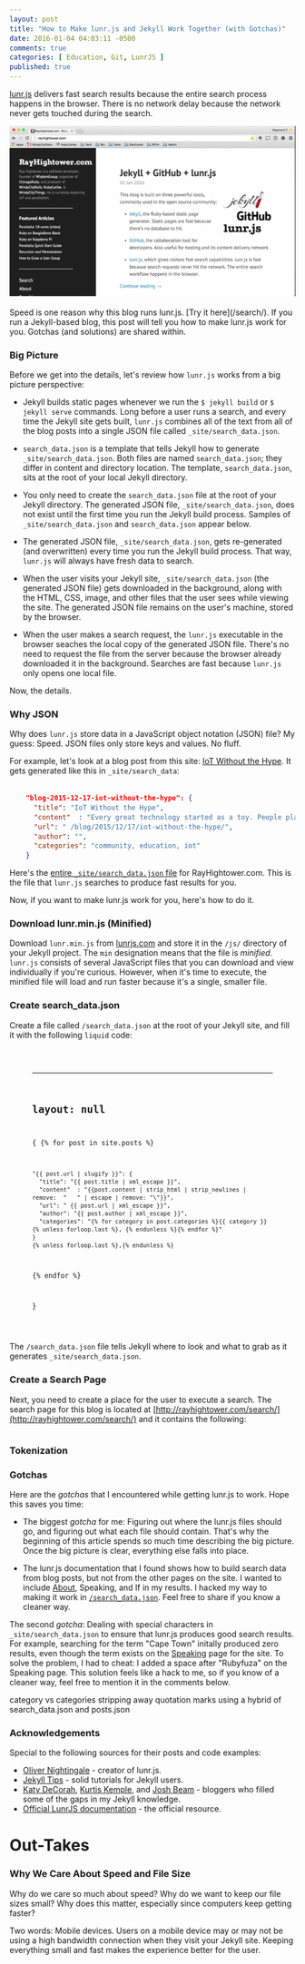 ```yaml
---
layout: post
title: "How to Make lunr.js and Jekyll Work Together (with Gotchas)"
date: 2016-01-04 04:03:11 -0500
comments: true
categories: [ Education, Git, LunrJS ]
published: true
---
```


[lunr.js](http://lunrjs.com) delivers fast search results because the entire search process happens in the browser. There is no network delay because the network never gets touched during the search.

<div class="video-container">
<img src="/images/lunrjs_jekyll_search.gif">
</div> 

<br/>
Speed is one reason why this blog runs lunr.js. [Try it here](/search/). If you run a Jekyll-based blog, this post will tell you how to make lunr.js work for you. Gotchas (and solutions) are shared within.

<!--more-->

### Big Picture

Before we get into the details, let's review how `lunr.js` works from a big picture perspective:

* Jekyll builds static pages whenever we run the `$ jekyll build` or `$ jekyll serve` commands. Long before a user runs a search, and every time the Jekyll site gets built, `lunr.js` combines all of the text from all of the blog posts into a single JSON file called `_site/search_data.json`. 

* `search_data.json` is a template that tells Jekyll how to generate `_site/search_data.json`. Both files are named `search_data.json`; they differ in content and directory location. The template, `search_data.json`, sits at the root of your local Jekyll directory. 

* You only need to create the `search_data.json` file at the root of your Jekyll directory. The generated JSON file, `_site/search_data.json`, does not exist until the first time you run the Jekyll build process. Samples of `_site/search_data.json` and `search_data.json` appear below.

* The generated JSON file, `_site/search_data.json`, gets re-generated (and overwritten) every time you run the Jekyll build process. That way, `lunr.js` will always have fresh data to search.

* When the user visits your Jekyll site, `_site/search_data.json` (the generated JSON file) gets downloaded in the background, along with the HTML, CSS, image, and other files that the user sees while viewing the site. The generated JSON file remains on the user's machine, stored by the browser.

* When the user makes a search request, the `lunr.js` executable in the browser seaches the local copy of the generated JSON file. There's no need to request the file from the server because the browser already downloaded it in the background. Searches are fast because `lunr.js` only opens one local file.

Now, the details.

### Why JSON

Why does `lunr.js` store data in a JavaScript object notation (JSON) file? My guess: Speed. JSON files only store keys and values. No fluff.

For example, let's look at a blog post from this site: [IoT Without the Hype](/blog/2015/12/17/iot-without-the-hype/). It gets generated like this in `_site/search_data`:

``` json

    "blog-2015-12-17-iot-without-the-hype": {
      "title": "IoT Without the Hype",
      "content"	 : "Every great technology started as a toy. People played with kites and paper airplanes for thousands of years before the Wright Brothers achieved powered flight. Ada Lovelace and Charles Babbage toyed with the analytical engine over a hundred years before the digital computer.Toys Become Useful ProductsToday, IoT enthusiasts fly toy drones, while professional photographers use similar devices to capture breathtaking photos. IoT youth groups build and compete with toy robots, while warehouse managers use industrial versions of the same robots to reduce costs and speed up delivery times.The Internet of Things is grown up and ready to do real work. All it needs is you.Slides and video appear below.LinuxBarbados: Thanks!Thank you to the LinuxBarbados organizers for the opportunity to participate in the discussion.",
      "url": " /blog/2015/12/17/iot-without-the-hype/",
      "author": "",
      "categories": "community, education, iot"
    }

```

Here's the [entire `_site/search_data.json` file](/search_data.json) for RayHightower.com. This is the file that `lunr.js` searches to produce fast results for you.

Now, if you want to make lunr.js work for you, here's how to do it.

### Download lunr.min.js (Minified)

Download `lunr.min.js` from [lunrjs.com](http://lunrjs.com) and store it in the `/js/` directory of your Jekyll project. The `min` designation means that the file is _minified_. `lunr.js` consists of several JavaScript files that you can download and view individually if you're curious. However, when it's time to execute, the minified file will load and run faster because it's a single, smaller file.

### Create search_data.json

Create a file called `/search_data.json` at the root of your Jekyll site, and fill it with the following `liquid` code:


<figure class="highlight"><pre><code class="language-text" data-lang="text">

---
layout: null
---
{
  {% for post in site.posts %}

    "{{ post.url | slugify }}": {
      "title": "{{ post.title | xml_escape }}",
      "content"	 : "{{post.content | strip_html | strip_newlines | remove:  "	" | escape | remove: "\"}}",
      "url": " {{ post.url | xml_escape }}",
      "author": "{{ post.author | xml_escape }}",
      "categories": "{% for category in post.categories %}{{ category }}{% unless forloop.last %}, {% endunless %}{% endfor %}"
    }
    {% unless forloop.last %},{% endunless %}
  {% endfor %}

}

</code></pre></figure>

The `/search_data.json` file tells Jekyll where to look and what to grab as it generates `_site/search_data.json`.

### Create a Search Page

Next, you need to create a place for the user to execute a search. The search page for this blog is located at [http://rayhightower.com/search/](http://rayhightower.com/search/) and it contains the following:

``` html

```



### Tokenization






### Gotchas

Here are the _gotchas_ that I encountered while getting lunr.js to work. Hope this saves you time:

* The biggest _gotcha_ for me: Figuring out where the lunr.js files should go, and figuring out what each file should contain. That's why the beginning of this article spends so much time describing the big picture. Once the big picture is clear, everything else falls into place.

* The lunr.js documentation that I found shows how to build search data from blog posts, but not from the other pages on the site. I wanted to include [About](/about/), Speaking, and If in my results. I hacked my way to making it work in [`/search_data.json`](). Feel free to share if you know a cleaner way.

The second _gotcha_: Dealing with special characters in `_site/search_data.json` to ensure that lunr.js produces good search results. For example, searching for the term "Cape Town" initally produced zero results, even though the term exists on the [Speaking](/speaking) page for the site. To solve the problem, I had to cheat: I added a space after "Rubyfuza" on the Speaking page. This solution feels like a hack to me, so if you know of a cleaner way, feel free to mention it in the comments below.


category vs categories
stripping away quotation marks
using a hybrid of search_data.json and posts.json

### Acknowledgements

Special to the following sources for their posts and code examples:

* [Oliver Nightingale](https://github.com/olivernn/lunr.js) - creator of
lunr.js.
* [Jekyll Tips](http://jekyll.tips/tutorials/search/) - solid tutorials
for Jekyll users.
* [Katy DeCorah](http://katydecorah.com/code/lunr-and-jekyll/), [Kurtis Kemple](http://iamnotarealprogrammer.com/adding-site-search-with-lunr/), and [Josh Beam](http://frontendcollisionblog.com/javascript/jekyll/tutorial/2015/03/26/getting-started-with-a-search-engine-for-your-site-no-server-required.html) - bloggers who filled some of the gaps in my Jekyll knowledge.
* [Official LunrJS documentation](http://lunrjs.com/) - the official
resource.

# Out-Takes

### Why We Care About Speed and File Size

Why do we care so much about speed? Why do we want to keep our file sizes small? Why does this matter, especially since computers keep getting faster?

Two words: Mobile devices. Users on a mobile device may or may not be using a high bandwidth connection when they visit your Jekyll site. Keeping everything small and fast makes the experience better for the user.

